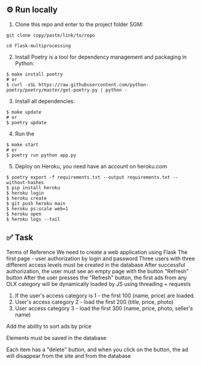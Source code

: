 ## ⚙️ Run locally

1. Clone this repo and enter to the project folder SGM:
```
git clone copy/paste/link/to/repo

cd flask-multiprocessing
```

2. Install Poetry is a tool for dependency management and packaging in Python:
```
$ make install poetry
# or
$ curl -sSL https://raw.githubusercontent.com/python-poetry/poetry/master/get-poetry.py | python -
```
3. Install all dependencies:
```
$ make update
# or
$ poetry update
```
4. Run the 
```
$ make start
# or
$ poetry run python app.py
```
5. Deploy on Heroku, you need have an account on heroku.com
```
$ poetry export -f requirements.txt --output requirements.txt --without-hashes
$ pip install heroku
$ heroku login
$ heroku create
$ git push heroku main
$ heroku ps:scale web=1
$ heroku open
$ heroku logs --tail
```

## ✅ Task

Terms of Reference
We need to create a web application using Flask
The first page - user authorization by login and password
Three users with three different access levels must be created in the database
After successful authorization, the user must see an empty page with the button 
"Refresh" button
After the user presses the "Refresh" button, the first ads from any OLX category will be dynamically loaded by JS using threading + requests

1. If the user's access category is 1 - the first 100 (name, price) are loaded.
2. User's access category 2 - load the first 200 (title, price, photo)
3. User access category 3 - load the first 300 (name, price, photo, seller's name)

Add the ability to sort ads by price

Elements must be saved in the database

Each item has a "delete" button, and when you click on the button, the ad will disappear from the site and from the database
